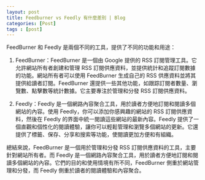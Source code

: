 ```yaml
---
layout: post
title: Feedburner vs Feedly 有什麼差別 | Blog
categories: [Post]
tags : [post]
---
```


FeedBurner 和 Feedly 是兩個不同的工具，提供了不同的功能和用途：

1. FeedBurner：FeedBurner 是一個由 Google 提供的 RSS 訂閱管理工具。它允許網站所有者創建和管理 RSS 訂閱供應資料，並提供統計和追蹤訂閱數據的功能。網站所有者可以使用 FeedBurner 生成自己的 RSS 供應資料並將其提供給讀者訂閱。FeedBurner 還提供一些其他功能，如跟踪訂閱者數量、瀏覽數、點擊數等統計數據。它主要專注於管理和分發 RSS 訂閱供應資料。

2. Feedly：Feedly 是一個網路內容聚合工具，用於讀者方便地訂閱和閱讀多個網站的內容。使用 Feedly，你可以添加你感興趣的網站的 RSS 訂閱供應資料，然後在 Feedly 的界面中統一閱讀這些網站的最新內容。Feedly 提供了一個直觀和個性化的閱讀體驗，讓你可以輕鬆管理和瀏覽多個網站的更新。它還提供了標籤、保存、分享和搜索等功能，使閱讀更加方便和有組織。

總結來說，FeedBurner 是一個用於管理和分發 RSS 訂閱供應資料的工具，主要針對網站所有者。而 Feedly 是一個網路內容聚合工具，用於讀者方便地訂閱和閱讀多個網站的內容。它們的目的和使用情境有所不同，FeedBurner 側重於網站管理和分發，而 Feedly 側重於讀者的閱讀體驗和內容聚合。